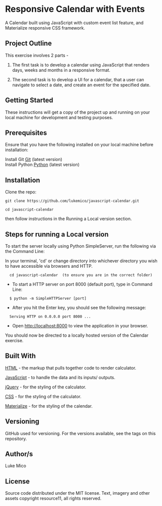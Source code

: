 # Responsive Calendar with Events

A Calendar built using JavaScript with custom event list feature, and Materialize responsive CSS framework.

## Project Outline

This exercise involves 2 parts -

1. The first task is to develop a calendar using JavaScript that renders days, weeks and months in a responsive format.

2. The second task is to develop a UI for a calendar, that a user can navigate to select a date, and create an event for the specified date.

## Getting Started

These instructions will get a copy of the project up and running on your local machine for development and testing purposes.

## Prerequisites

Ensure that you have the following installed on your local machine before installation:

Install Git [Git](https://git-scm.com/downloads) (latest version)  
Install Python [Python](https://www.python.org/downloads/) (latest version)

## Installation

Clone the repo:

```
git clone https://github.com/lukemico/javascript-calendar.git

cd javascript-calendar
```

then follow instructions in the Running a Local version section.

## Steps for running a Local version

To start the server locally using Python SimpleServer, run the following via the Command Line:

In your terminal, 'cd' or change directory into whichever directory you wish to have accessible via browsers and HTTP.

```
  cd javascript-calendar  (to ensure you are in the correct folder)
```

-   To start a HTTP server on port 8000 (default port), type in Command Line:

```
  $ python -m SimpleHTTPServer [port]
```

-   After you hit the Enter key, you should see the following message:

```
  Serving HTTP on 0.0.0.0 port 8000 ...
```

-   Open [http://localhost:8000](http://localhost:8000) to view the application in your browser.

You should now be directed to a locally hosted version of the Calendar exercise.

## Built With

[HTML](https://www.w3.org/html/) - the markup that pulls together code to render calculator.

[JavaScript](https://developer.mozilla.org/bm/docs/Web/JavaScript) - to handle the data and its inputs/ outputs.

[jQuery](https://ajax.googleapis.com/ajax/libs/jquery/3.2.1/jquery.min.js) - for the styling of the calculator.

[CSS](https://www.w3.org/Style/CSS/) - for the styling of the calculator.

[Materialize](https://cdnjs.cloudflare.com/ajax/libs/materialize/0.100.2/css/materialize.min.css) - for the styling of the calendar.

## Versioning

GitHub used for versioning. For the versions available, see the tags on this repository.

## Author/s

Luke Mico

## License

Source code distributed under the MIT license. Text, imagery and other assets copyright resource11, all rights reserved.

```

```
